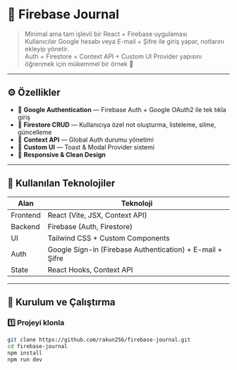 # 📝 Firebase Journal

> Minimal ama tam işlevli bir React + Firebase uygulaması  
> Kullanıcılar Google hesabı veya E-mail + Şifre ile giriş yapar, notlarını ekleyip yönetir.  
> Auth + Firestore + Context API + Custom UI Provider yapısını öğrenmek için mükemmel bir örnek 🚀

---

## ⚙️ Özellikler

- 🔐 **Google Authentication** — Firebase Auth + Google OAuth2 ile tek tıkla giriş
- 🧠 **Firestore CRUD** — Kullanıcıya özel not oluşturma, listeleme, silme, güncelleme
- 💬 **Context API** — Global Auth durumu yönetimi
- 🎨 **Custom UI** — Toast & Modal Provider sistemi
- 📱 **Responsive & Clean Design**

---

## 🧰 Kullanılan Teknolojiler

| Alan     | Teknoloji                                                 |
| -------- | --------------------------------------------------------- |
| Frontend | React (Vite, JSX, Context API)                            |
| Backend  | Firebase (Auth, Firestore)                                |
| UI       | Tailwind CSS + Custom Components                          |
| Auth     | Google Sign-in (Firebase Authentication) + E-mail + Şifre |
| State    | React Hooks, Context API                                  |

---

## 🚀 Kurulum ve Çalıştırma

### 1️⃣ Projeyi klonla

```bash
git clone https://github.com/rakun256/firebase-journal.git
cd firebase-journal
npm install
npm run dev
```
